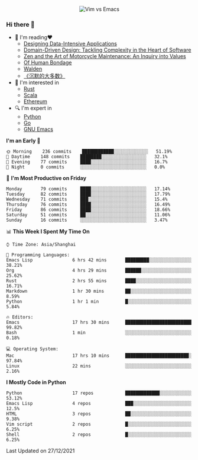 <p align="center">
    <img src="https://gist.githubusercontent.com/coldnight/e696baffb094e71c96cb302118878eae/raw/40ea5053a6f66cc65f90f437e4173497da225958/banner.gif" alt="Vim vs Emacs" />
</p>

### Hi there 👋

- 📖 I'm reading❤️
    + [Designing Data-Intensive Applications](https://www.oreilly.com/library/view/designing-data-intensive-applications/9781491903063/)
    + [Domain-Driven Design: Tackling Complexity in the Heart of Software](https://www.dddcommunity.org/book/evans_2003/)
    + [Zen and the Art of Motorcycle Maintenance: An Inquiry into Values](https://en.wikipedia.org/wiki/Zen_and_the_Art_of_Motorcycle_Maintenance)
    + [Of Human Bondage](https://en.wikipedia.org/wiki/Of_Human_Bondage)
    + [Walden](https://en.wikipedia.org/wiki/Walden)
    + [《沉默的大多数》](https://en.wikipedia.org/wiki/Silent_majority)
- 🌱 I'm interested in
    + [Rust](https://www.rust-lang.org/)
    + [Scala](https://www.scala-lang.org/)
    + [Ethereum](https://ethereum.org/en/)
- 🔍 I'm expert in
    + [Python](https://www.python.org/)
    + [Go](https://go.dev/)
    + [GNU Emacs](https://www.gnu.org/software/emacs/)

<!--START_SECTION:waka-->
**I'm an Early 🐤**

```text
🌞 Morning    236 commits    ████████████░░░░░░░░░░░░░   51.19%
🌆 Daytime    148 commits    ████████░░░░░░░░░░░░░░░░░   32.1%
🌃 Evening    77 commits     ████░░░░░░░░░░░░░░░░░░░░░   16.7%
🌙 Night      0 commits      ░░░░░░░░░░░░░░░░░░░░░░░░░   0.0%

```
📅 **I'm Most Productive on Friday**

```text
Monday       79 commits     ████░░░░░░░░░░░░░░░░░░░░░   17.14%
Tuesday      82 commits     ████░░░░░░░░░░░░░░░░░░░░░   17.79%
Wednesday    71 commits     ███░░░░░░░░░░░░░░░░░░░░░░   15.4%
Thursday     76 commits     ████░░░░░░░░░░░░░░░░░░░░░   16.49%
Friday       86 commits     ████░░░░░░░░░░░░░░░░░░░░░   18.66%
Saturday     51 commits     ██░░░░░░░░░░░░░░░░░░░░░░░   11.06%
Sunday       16 commits     ░░░░░░░░░░░░░░░░░░░░░░░░░   3.47%

```


📊 **This Week I Spent My Time On**

```text
⌚︎ Time Zone: Asia/Shanghai

💬 Programming Languages:
Emacs Lisp               6 hrs 42 mins       █████████░░░░░░░░░░░░░░░░   38.21%
Org                      4 hrs 29 mins       ██████░░░░░░░░░░░░░░░░░░░   25.62%
Rust                     2 hrs 55 mins       ████░░░░░░░░░░░░░░░░░░░░░   16.71%
Markdown                 1 hr 30 mins        ██░░░░░░░░░░░░░░░░░░░░░░░   8.59%
Python                   1 hr 1 min          █░░░░░░░░░░░░░░░░░░░░░░░░   5.84%

🔥 Editors:
Emacs                    17 hrs 30 mins      █████████████████████████   99.82%
Bash                     1 min               ░░░░░░░░░░░░░░░░░░░░░░░░░   0.18%

💻 Operating System:
Mac                      17 hrs 10 mins      ████████████████████████░   97.84%
Linux                    22 mins             ░░░░░░░░░░░░░░░░░░░░░░░░░   2.16%

```

**I Mostly Code in Python**

```text
Python                   17 repos            █████████████░░░░░░░░░░░░   53.12%
Emacs Lisp               4 repos             ███░░░░░░░░░░░░░░░░░░░░░░   12.5%
HTML                     3 repos             ██░░░░░░░░░░░░░░░░░░░░░░░   9.38%
Vim script               2 repos             █░░░░░░░░░░░░░░░░░░░░░░░░   6.25%
Shell                    2 repos             █░░░░░░░░░░░░░░░░░░░░░░░░   6.25%

```



 Last Updated on 27/12/2021
<!--END_SECTION:waka-->
